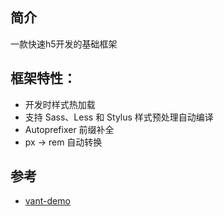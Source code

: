 ## 简介

一款快速h5开发的基础框架

## 框架特性：
- 开发时样式热加载
- 支持 Sass、Less 和 Stylus 样式预处理自动编译
- Autoprefixer 前缀补全
- px -> rem 自动转换

## 参考

- [vant-demo](https://github.com/vant-ui/vant-demo/tree/master/vant/vite)
